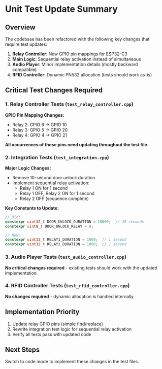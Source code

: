 # Unit Test Update Summary

## Overview
The codebase has been refactored with the following key changes that require test updates:

1. **Relay Controller**: New GPIO pin mappings for ESP32-C3
2. **Main Logic**: Sequential relay activation instead of simultaneous
3. **Audio Player**: Minor implementation details (mostly backward compatible)
4. **RFID Controller**: Dynamic PN532 allocation (tests should work as-is)

## Critical Test Changes Required

### 1. Relay Controller Tests (`test_relay_controller.cpp`)
**GPIO Pin Mapping Changes:**
- Relay 2: GPIO 6 → GPIO 10
- Relay 3: GPIO 5 → GPIO 20
- Relay 4: GPIO 4 → GPIO 21

**All occurrences of these pins need updating throughout the test file.**

### 2. Integration Tests (`test_integration.cpp`)
**Major Logic Changes:**
- Remove 10-second door unlock duration
- Implement sequential relay activation:
  - Relay 1 ON for 1 second
  - Relay 1 OFF, Relay 2 ON for 1 second
  - Relay 2 OFF (sequence complete)

**Key Constants to Update:**
```cpp
// Old:
constexpr uint32_t DOOR_UNLOCK_DURATION = 10000;  // 10 seconds
constexpr uint8_t DOOR_UNLOCK_RELAY = 0;

// New:
constexpr uint32_t RELAY1_DURATION = 1000;  // 1 second
constexpr uint32_t RELAY2_DURATION = 1000;  // 1 second
```

### 3. Audio Player Tests (`test_audio_controller.cpp`)
**No critical changes required** - existing tests should work with the updated implementation.

### 4. RFID Controller Tests (`test_rfid_controller.cpp`)
**No changes required** - dynamic allocation is handled internally.

## Implementation Priority
1. Update relay GPIO pins (simple find/replace)
2. Rewrite integration test logic for sequential relay activation
3. Verify all tests pass with updated code

## Next Steps
Switch to code mode to implement these changes in the test files.
